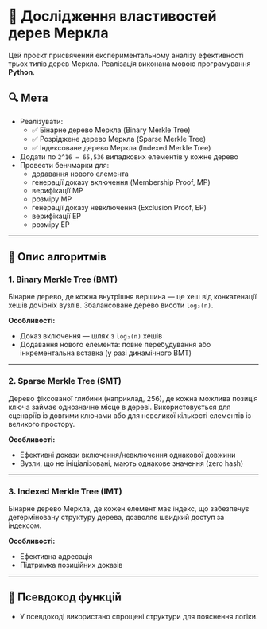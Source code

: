 # 🧪 Дослідження властивостей дерев Меркла

Цей проєкт присвячений експериментальному аналізу ефективності трьох типів дерев Меркла. Реалізація виконана мовою програмування **Python**. 

## 🔍 Мета

- Реалізувати:
  - ✅ Бінарне дерево Меркла (Binary Merkle Tree)
  - ✅ Розріджене дерево Меркла (Sparse Merkle Tree)
  - ✅ Індексоване дерево Меркла (Indexed Merkle Tree)
- Додати по `2^16 = 65,536` випадкових елементів у кожне дерево
- Провести бенчмарки для:
  - додавання нового елемента
  - генерації доказу включення (Membership Proof, MP)
  - верифікації MP
  - розміру MP
  - генерації доказу невключення (Exclusion Proof, EP)
  - верифікації EP
  - розміру EP

---

## 🌳 Опис алгоритмів

### 1. Binary Merkle Tree (BMT)

Бінарне дерево, де кожна внутрішня вершина — це хеш від конкатенації хешів дочірніх вузлів. Збалансоване дерево висоти `log₂(n)`.

**Особливості:**
- Доказ включення — шлях з `log₂(n)` хешів
- Додавання нового елемента: повне перебудування або інкрементальна вставка (у разі динамічного BMT)

---

### 2. Sparse Merkle Tree (SMT)

Дерево фіксованої глибини (наприклад, 256), де кожна можлива позиція ключа займає однозначне місце в дереві. Використовується для сценаріїв із довгими ключами або для невеликої кількості елементів із великого простору.

**Особливості:**
- Ефективні докази включення/невключення однакової довжини
- Вузли, що не ініціалізовані, мають однакове значення (zero hash)

---

### 3. Indexed Merkle Tree (IMT)

Бінарне дерево Меркла, де кожен елемент має індекс, що забезпечує детерміновану структуру дерева, дозволяє швидкий доступ за індексом.

**Особливості:**
- Ефективна адресація
- Підтримка позиційних доказів

---

## 🧠 Псевдокод функцій

- У псевдокоді використано спрощені структури для пояснення логіки.
